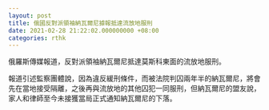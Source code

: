 ```yaml
---
layout: post
title: 俄國反對派領袖納瓦爾尼據報抵達流放地服刑
date: 2021-02-28 21:22:02.000000000 +08:00
categories: rthk
---
```


俄羅斯傳媒報道，反對派領袖納瓦爾尼抵達莫斯科東面的流放地服刑。

報道引述監察團體說，因為違反緩刑條件，而被法院判囚兩年半的納瓦爾尼，將會先在當地接受隔離，之後再與流放地的其他囚犯一同服刑，但納瓦爾尼的盟友說，家人和律師至今未接獲當局正式通知納瓦爾尼的下落。
